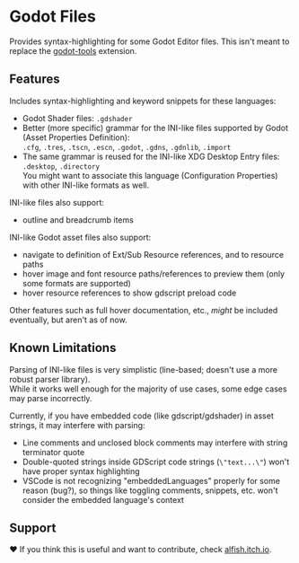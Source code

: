 # Godot Files

Provides syntax-highlighting for some Godot Editor files. This isn't meant to replace the [godot-tools] extension.

## Features

Includes syntax-highlighting and keyword snippets for these languages:
- Godot Shader files: `.gdshader`
- Better (more specific) grammar for the INI-like files supported by Godot (Asset Properties Definition):  
  `.cfg`, `.tres`, `.tscn`, `.escn`, `.godot`, `.gdns`, `.gdnlib`, `.import`
- The same grammar is reused for the INI-like XDG Desktop Entry files: `.desktop`, `.directory`  
  You might want to associate this language (Configuration Properties) with other INI-like formats as well.

INI-like files also support:
- outline and breadcrumb items

INI-like Godot asset files also support:
- navigate to definition of Ext/Sub Resource references, and to resource paths
- hover image and font resource paths/references to preview them (only some formats are supported)
- hover resource references to show gdscript preload code

Other features such as full hover documentation, etc., *might* be included eventually, but aren't as of now.

## Known Limitations

Parsing of INI-like files is very simplistic (line-based; doesn't use a more robust parser library).  
While it works well enough for the majority of use cases, some edge cases may parse incorrectly.

Currently, if you have embedded code (like gdscript/gdshader) in asset strings, it may interfere with parsing:
- Line comments and unclosed block comments may interfere with string terminator quote
- Double-quoted strings inside GDScript code strings (`\"text...\"`) won't have proper syntax highlighting
- VSCode is not recognizing "embeddedLanguages" properly for some reason (bug?), so things like toggling comments,
  snippets, etc. won't consider the embedded language's context

## Support

❤️ If you think this is useful and want to contribute, check [alfish.itch.io].

[godot-tools]: https://github.com/godotengine/godot-vscode-plugin
[alfish.itch.io]: https://alfish.itch.io/
